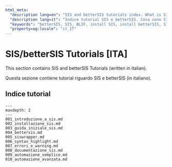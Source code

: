 ```yaml
---
html_meta:
  "description lang=en": "SIS and betterSIS tutorials index. What is SIS and betterSIS? How to install SIS and betterSIS, How to use SIS and betterSIS, SIS automation, SIS errors and warnings fixes and more."
  "description lang=it": "Indice tutorial SIS e betterSIS. Cosa sono SIS e betterSIS? Come installare SIS e betterSIS, Come usare SIS e betterSIS, automazione SIS, risoluzione errori e warning SIS e molto altro."
  "keywords": "betterSIS, SIS, BLIF, install SIS, install betterSIS, SIS automation, SIS warnings, SIS errors, SIS fix"
  "property=og:locale": "it_IT"
---
```


# SIS/betterSIS Tutorials [ITA]

This section contains SIS and betterSIS Tutorials (written in italian).

Questa sezione contiene tutorial riguardo SIS e betterSIS (in italiano).

## Indice tutorial

```{toctree}
---
maxdepth: 2
---
001_introduzione_a_sis.md
002_installazione_sis.md
003_guida_iniziale_sis.md
004_bettersis.md
005_siswrapper.md
006_syntax_highlight.md
007_errori_e_warning.md
008_documentazione_sis.md
009_automazione_semplice.md
010_automazione_avanzata.md
```
